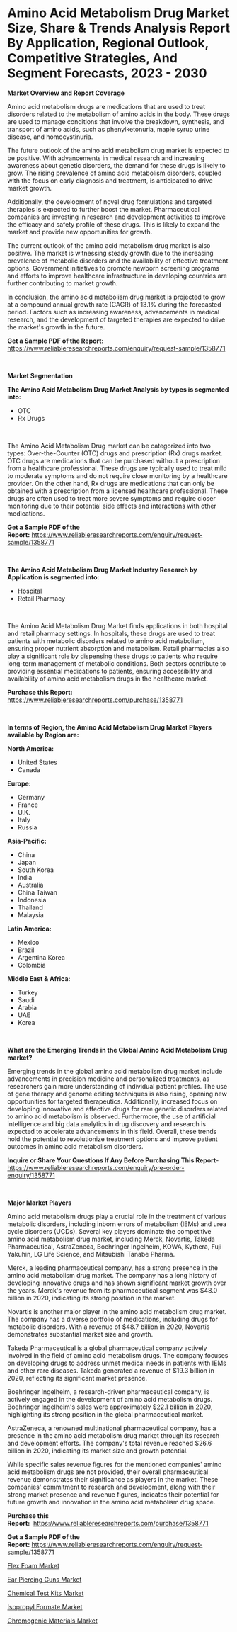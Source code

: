 <p><h1>Amino Acid Metabolism Drug Market Size, Share & Trends Analysis Report By Application, Regional Outlook, Competitive Strategies, And Segment Forecasts, 2023 - 2030</h1></p><p><strong>Market Overview and Report Coverage</strong></p>
<p><p>Amino acid metabolism drugs are medications that are used to treat disorders related to the metabolism of amino acids in the body. These drugs are used to manage conditions that involve the breakdown, synthesis, and transport of amino acids, such as phenylketonuria, maple syrup urine disease, and homocystinuria.</p><p>The future outlook of the amino acid metabolism drug market is expected to be positive. With advancements in medical research and increasing awareness about genetic disorders, the demand for these drugs is likely to grow. The rising prevalence of amino acid metabolism disorders, coupled with the focus on early diagnosis and treatment, is anticipated to drive market growth.</p><p>Additionally, the development of novel drug formulations and targeted therapies is expected to further boost the market. Pharmaceutical companies are investing in research and development activities to improve the efficacy and safety profile of these drugs. This is likely to expand the market and provide new opportunities for growth.</p><p>The current outlook of the amino acid metabolism drug market is also positive. The market is witnessing steady growth due to the increasing prevalence of metabolic disorders and the availability of effective treatment options. Government initiatives to promote newborn screening programs and efforts to improve healthcare infrastructure in developing countries are further contributing to market growth.</p><p>In conclusion, the amino acid metabolism drug market is projected to grow at a compound annual growth rate (CAGR) of 13.1% during the forecasted period. Factors such as increasing awareness, advancements in medical research, and the development of targeted therapies are expected to drive the market's growth in the future.</p></p>
<p><strong>Get a Sample PDF of the Report:</strong> <a href="https://www.reliableresearchreports.com/enquiry/request-sample/1358771">https://www.reliableresearchreports.com/enquiry/request-sample/1358771</a></p>
<p>&nbsp;</p>
<p><strong>Market Segmentation</strong></p>
<p><strong>The Amino Acid Metabolism Drug Market Analysis by types is segmented into:</strong></p>
<p><ul><li>OTC</li><li>Rx Drugs</li></ul></p>
<p>&nbsp;</p>
<p><p>The Amino Acid Metabolism Drug market can be categorized into two types: Over-the-Counter (OTC) drugs and prescription (Rx) drugs market. OTC drugs are medications that can be purchased without a prescription from a healthcare professional. These drugs are typically used to treat mild to moderate symptoms and do not require close monitoring by a healthcare provider. On the other hand, Rx drugs are medications that can only be obtained with a prescription from a licensed healthcare professional. These drugs are often used to treat more severe symptoms and require closer monitoring due to their potential side effects and interactions with other medications.</p></p>
<p><strong>Get a Sample PDF of the Report:</strong>&nbsp;<a href="https://www.reliableresearchreports.com/enquiry/request-sample/1358771">https://www.reliableresearchreports.com/enquiry/request-sample/1358771</a></p>
<p>&nbsp;</p>
<p><strong>The Amino Acid Metabolism Drug Market Industry Research by Application is segmented into:</strong></p>
<p><ul><li>Hospital</li><li>Retail Pharmacy</li></ul></p>
<p>&nbsp;</p>
<p><p>The Amino Acid Metabolism Drug Market finds applications in both hospital and retail pharmacy settings. In hospitals, these drugs are used to treat patients with metabolic disorders related to amino acid metabolism, ensuring proper nutrient absorption and metabolism. Retail pharmacies also play a significant role by dispensing these drugs to patients who require long-term management of metabolic conditions. Both sectors contribute to providing essential medications to patients, ensuring accessibility and availability of amino acid metabolism drugs in the healthcare market.</p></p>
<p><strong>Purchase this Report:</strong>&nbsp; <a href="https://www.reliableresearchreports.com/purchase/1358771">https://www.reliableresearchreports.com/purchase/1358771</a></p>
<p>&nbsp;</p>
<p><strong>In terms of Region, the Amino Acid Metabolism Drug Market Players available by Region are:</strong></p>
<p>
    <p> <strong> North America: </strong>
        <ul>
            <li>United States</li>
            <li>Canada</li>
        </ul>
        </p> 
    <p> <strong> Europe: </strong>
        <ul>
            <li>Germany</li>
            <li>France</li>
            <li>U.K.</li>
            <li>Italy</li>
            <li>Russia</li>
        </ul>
        </p> 
    <p> <strong> Asia-Pacific: </strong>
        <ul>
            <li>China</li>
            <li>Japan</li>
            <li>South Korea</li>
            <li>India</li>
            <li>Australia</li>
            <li>China Taiwan</li>
            <li>Indonesia</li>
            <li>Thailand</li>
            <li>Malaysia</li>
        </ul>
        </p> 
    <p> <strong> Latin America: </strong>
        <ul>
            <li>Mexico</li>
            <li>Brazil</li>
            <li>Argentina Korea</li>
            <li>Colombia</li>
        </ul>
        </p> 
    <p> <strong> Middle East & Africa: </strong>
        <ul>
            <li>Turkey</li>
            <li>Saudi</li>
            <li>Arabia</li>
            <li>UAE</li>
            <li>Korea</li>
        </ul>
    </p>
    </p>
<p>&nbsp;</p>
<p><strong>What are the Emerging Trends in the Global Amino Acid Metabolism Drug market?</strong></p>
<p><p>Emerging trends in the global amino acid metabolism drug market include advancements in precision medicine and personalized treatments, as researchers gain more understanding of individual patient profiles. The use of gene therapy and genome editing techniques is also rising, opening new opportunities for targeted therapeutics. Additionally, increased focus on developing innovative and effective drugs for rare genetic disorders related to amino acid metabolism is observed. Furthermore, the use of artificial intelligence and big data analytics in drug discovery and research is expected to accelerate advancements in this field. Overall, these trends hold the potential to revolutionize treatment options and improve patient outcomes in amino acid metabolism disorders.</p></p>
<p><strong>Inquire or Share Your Questions If Any Before Purchasing This Report</strong>- <a href="https://www.reliableresearchreports.com/enquiry/pre-order-enquiry/1358771">https://www.reliableresearchreports.com/enquiry/pre-order-enquiry/1358771</a></p>
<p>&nbsp;</p>
<p><strong>Major Market Players</strong></p>
<p><p>Amino acid metabolism drugs play a crucial role in the treatment of various metabolic disorders, including inborn errors of metabolism (IEMs) and urea cycle disorders (UCDs). Several key players dominate the competitive amino acid metabolism drug market, including Merck, Novartis, Takeda Pharmaceutical, AstraZeneca, Boehringer Ingelheim, KOWA, Kythera, Fuji Yakuhin, LG Life Science, and Mitsubishi Tanabe Pharma.</p><p>Merck, a leading pharmaceutical company, has a strong presence in the amino acid metabolism drug market. The company has a long history of developing innovative drugs and has shown significant market growth over the years. Merck's revenue from its pharmaceutical segment was $48.0 billion in 2020, indicating its strong position in the market.</p><p>Novartis is another major player in the amino acid metabolism drug market. The company has a diverse portfolio of medications, including drugs for metabolic disorders. With a revenue of $48.7 billion in 2020, Novartis demonstrates substantial market size and growth.</p><p>Takeda Pharmaceutical is a global pharmaceutical company actively involved in the field of amino acid metabolism drugs. The company focuses on developing drugs to address unmet medical needs in patients with IEMs and other rare diseases. Takeda generated a revenue of $19.3 billion in 2020, reflecting its significant market presence.</p><p>Boehringer Ingelheim, a research-driven pharmaceutical company, is actively engaged in the development of amino acid metabolism drugs. Boehringer Ingelheim's sales were approximately $22.1 billion in 2020, highlighting its strong position in the global pharmaceutical market.</p><p>AstraZeneca, a renowned multinational pharmaceutical company, has a presence in the amino acid metabolism drug market through its research and development efforts. The company's total revenue reached $26.6 billion in 2020, indicating its market size and growth potential.</p><p>While specific sales revenue figures for the mentioned companies' amino acid metabolism drugs are not provided, their overall pharmaceutical revenue demonstrates their significance as players in the market. These companies' commitment to research and development, along with their strong market presence and revenue figures, indicates their potential for future growth and innovation in the amino acid metabolism drug space.</p></p>
<p><strong>Purchase this Report:</strong>&nbsp;&nbsp;<a href="https://www.reliableresearchreports.com/purchase/1358771">https://www.reliableresearchreports.com/purchase/1358771</a></p>
<p></p>
<p><strong>Get a Sample PDF of the Report:</strong>&nbsp;<a href="https://www.reliableresearchreports.com/enquiry/request-sample/1358771">https://www.reliableresearchreports.com/enquiry/request-sample/1358771</a></p>
<p><p><a href="https://www.linkedin.com/pulse/flex-foam-market-insights-players-forecast-till-2030-zesty-research-prise/">Flex Foam Market</a></p><p><a href="https://www.linkedin.com/pulse/ear-piercing-guns-market-challenges-opportunities-growth-drivers-ldxrf/">Ear Piercing Guns Market</a></p><p><a href="https://www.linkedin.com/pulse/chemical-test-kits-market-insights-players-forecast-till-fnnvc/">Chemical Test Kits Market</a></p><p><a href="https://medium.com/@maxinefeest1904/isopropyl-formate-market-size-growth-forecast-2023-2030-03794885c561">Isopropyl Formate Market</a></p><p><a href="https://medium.com/@amaliarobel/chromogenic-materials-market-size-growth-forecast-2023-2030-6d51dc1315a4">Chromogenic Materials Market</a></p></p>